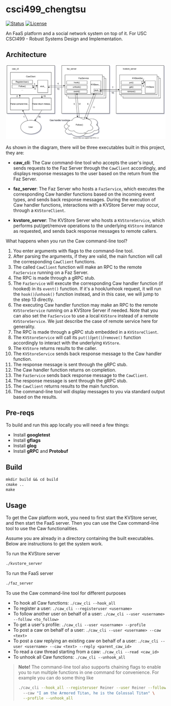 # csci499_chengtsu

<div>

[![Status](https://img.shields.io/badge/status-active-success.svg)]()
[![License](https://img.shields.io/badge/license-MIT-blue.svg)](/LICENSE)

</div>

An FaaS platform and a social network system on top of it. For USC CSCI499 - Robust Systems Design and Implementation.

## Architecture
![Architecture and Workflow](./images/arch_and_workflow.svg)

As shown in the diagram, there will be three executables built in this project, they are:

- **caw_cli**: The Caw command-line tool who accepts the user's input, sends requests to 
the Faz Server through the `CawClient` accordingly, and displays response messages to the 
user based on the return from the Faz Server.

- **faz_server**: The Faz Server who hosts a `FazService`, which executes the corresponding
Caw handler functions based on the incoming event types, and sends back response messages. 
During the execution of Caw handler functions, interactions with a KVStore Server may occur,
through a `KVStoreClient`.

- **kvstore_server**: The KVStore Server who hosts a `KVStoreService`, which performs
put/get/remove operations to the underlying `KVStore` instance as requested, and sends back
response messages to remote callers.

What happens when you run the Caw command-line tool?

1. You enter arguments with flags to the command-line tool.
2. After parsing the arguments, if they are valid, the main function will call 
the corresponding `CawClient` functions.
3. The called `CawClient` function will make an RPC to the remote `FazService` running
on a Faz Server.
4. The RPC is made through a gRPC stub.
5. The `FazService` will execute the corresponding Caw handler function (if hooked)
in its `event()` function. If it's a hook/unhook request, it will run the `hook()`/`unhook()`
function instead, and in this case, we will jump to the step 13 directly.
6. The executing Caw handler function may make an RPC to the remote `KVStoreService` running
on a KVStore Server if needed. Note that you can also set the `FazService` to use a local 
`KVStore` instead of a remote `KVStoreService`. We just describe the case of remote service
here for generality.
7. The RPC is made through a gRPC stub embedded in a `KVStoreClient`.
8. The `KVStoreService` will call its `put()`/`get()`/`remove()` function accordingly to
interact with the underlying `KVStore`.
9. The `KVStore` returns results to the caller.
10. The `KVStoreService` sends back response message to the Caw handler function.
11. The response message is sent through the gRPC stub.
12. The Caw handler function returns on completion.
13. The `FazService` sends back response message to the `CawClient`.
14. The response message is sent through the gRPC stub.
15. The `CawClient` returns results to the main function.
16. The command-line tool will display messages to you via standard output based on the results.

## Pre-reqs
To build and run this app locally you will need a few things:
- Install **googletest**
- Install **gflags**
- Install **glog**
- Install **gRPC** and **Protobuf**

## Build
```
mkdir build && cd build
cmake ..
make
```

## Usage
To get the Caw platform work, you need to first start the KVStore server, 
and then start the FaaS server. Then you can use the Caw command-line tool
to use the Caw functionalities. 

Assume you are already in a directory containing the built executables.
Below are instructions to get the system work.

To run the KVStore server
```bash
./kvstore_server
```

To run the FaaS server
```bash
./faz_server
```

To use the Caw command-line tool for different purposes

- To hook all Caw functions: 
`./caw_cli --hook_all`
- To register a user: 
`./caw_cli --registeruser <username>`
- To follow another user on behalf of a user: 
`./caw_cli --user <username> --follow <to_follow>`
- To get a user's profile: 
`./caw_cli --user <username> --profile`
- To post a caw on behalf of a user: 
`./caw_cli --user <username> --caw <text>`
- To post a caw replying an existing caw on behalf of a user: 
`./caw_cli --user <username> --caw <text> --reply <parent_caw_id>`
- To read a caw thread starting from a caw: 
`./caw_cli --read <caw_id>`
- To unhook all Caw functions: 
`./caw_cli --unhook_all`

> **Note!** The command-line tool also supports chaining flags to enable you 
> to run multiple functions in one command for convenience. For example you
> can do some thing like
> ```bash
> ./caw_cli --hook_all --registeruser Reiner --user Reiner --follow Zeke \ 
>   --caw "I am the Armored Titan, he is the Colossal Titan" \
>   --profile --unhook_all
>```
